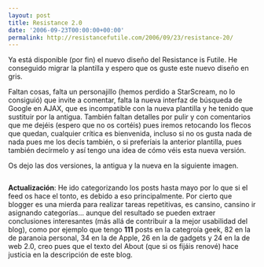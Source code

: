 ```yaml
---
layout: post
title: Resistance 2.0
date: '2006-09-23T00:00:00+00:00'
permalink: http://resistancefutile.com/2006/09/23/resistance-20/
---
```

Ya está disponible (por fin) el nuevo diseño del Resistance is Futile. He conseguido migrar la plantilla y espero que os guste este nuevo diseño en gris.

Faltan cosas, falta un personajillo (hemos perdido a StarScream, no lo consiguió) que invite a comentar, falta la nueva interfaz de búsqueda de Google en AJAX, que es incompatible con la nueva plantilla y he tenido que sustituir por la antigua. También faltan detalles por pulir y con comentarios que me dejéis (espero que no os cortéis) pues iremos retocando los flecos que quedan, cualquier crítica es bienvenida, incluso si no os gusta nada de nada pues me los decís también, o si preferíais la anterior plantilla, pues también decírmelo y así tengo una idea de cómo véis esta nueva versión.

Os dejo las dos versiones, la antigua y la nueva en la siguiente imagen.

<img style="display:block; margin:0px auto 10px; text-align:center;cursor:pointer; cursor:hand;" src="http://photos1.blogger.com/blogger2/4553/2422/1600/Resist1i2.png" border="0" alt="" />

<strong>Actualización</strong>: He ido categorizando los posts hasta mayo por lo que si el feed os hace el tonto, es debido a eso principalmente. Por cierto que blogger es una mierda para realizar tareas repetitivas, es cansino, cansino ir asignando categorías... aunque del resultado se pueden extraer conclusiones interesantes (más allá de contribuir a la mejor usabilidad del blog), como por ejemplo que tengo <strong>111</strong> posts en la categroía geek, 82 en la de paranoia personal, 34 en la de Apple, 26 en la de gadgets y 24 en la de web 2.0, creo pues que el texto del About (que si os fijáis renové) hace justicia en la descripción de este blog.
